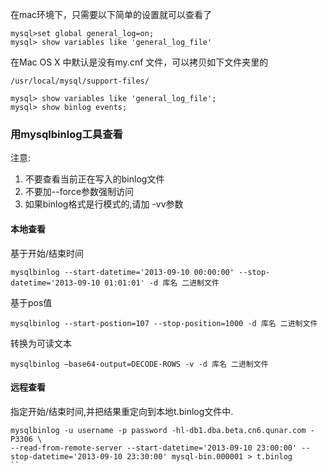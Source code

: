 在mac环境下，只需要以下简单的设置就可以查看了 

```
mysql>set global general_log=on;  
mysql> show variables like 'general_log_file'

```

在Mac OS X 中默认是没有my.cnf 文件，可以拷贝如下文件夹里的

```
/usr/local/mysql/support-files/
```

```
mysql> show variables like 'general_log_file';
mysql> show binlog events;
```

### 用mysqlbinlog工具查看
注意:
>
1. 不要查看当前正在写入的binlog文件
2. 不要加--force参数强制访问
3. 如果binlog格式是行模式的,请加 -vv参数

#### 本地查看
基于开始/结束时间

```
mysqlbinlog --start-datetime='2013-09-10 00:00:00' --stop-datetime='2013-09-10 01:01:01' -d 库名 二进制文件
```
基于pos值

```
mysqlbinlog --start-postion=107 --stop-position=1000 -d 库名 二进制文件
```
转换为可读文本

```
mysqlbinlog –base64-output=DECODE-ROWS -v -d 库名 二进制文件
```
#### 远程查看
指定开始/结束时间,并把结果重定向到本地t.binlog文件中.

```
mysqlbinlog -u username -p password -hl-db1.dba.beta.cn6.qunar.com -P3306 \
--read-from-remote-server --start-datetime='2013-09-10 23:00:00' --stop-datetime='2013-09-10 23:30:00' mysql-bin.000001 > t.binlog
``


